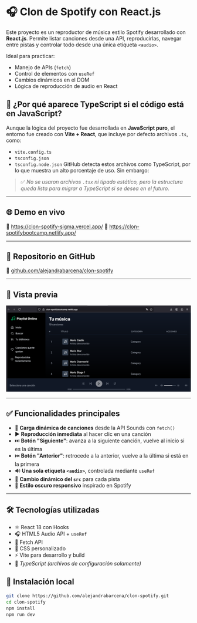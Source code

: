 # 🎧 Clon de Spotify con React.js

Este proyecto es un reproductor de música estilo Spotify desarrollado con **React.js**. Permite listar canciones desde una API, reproducirlas, navegar entre pistas y controlar todo desde una única etiqueta `<audio>`.

Ideal para practicar:

- Manejo de APIs (`fetch`)
- Control de elementos con `useRef`
- Cambios dinámicos en el DOM
- Lógica de reproducción de audio en React

## 📘 ¿Por qué aparece TypeScript si el código está en JavaScript?

Aunque la lógica del proyecto fue desarrollada en **JavaScript puro**, el entorno fue creado con **Vite + React**, que incluye por defecto archivos `.ts`, como:

- `vite.config.ts`
- `tsconfig.json`
- `tsconfig.node.json`
GitHub detecta estos archivos como TypeScript, por lo que muestra un alto porcentaje de uso. Sin embargo:

> ✅ *No se usaron archivos `.tsx` ni tipado estático, pero la estructura queda lista para migrar a TypeScript si se desea en el futuro.*

---

## 🌐 Demo en vivo

🔗 https://clon-spotify-sigma.vercel.app/
🔗 https://clon-spotifybootcamp.netlify.app/

---

## 📁 Repositorio en GitHub

🔗 [github.com/alejandrabarcena/clon-spotify](https://github.com/alejandrabarcena/clon-spotify)

---

## 📸 Vista previa

![Vista previa del proyecto](https://github.com/alejandrabarcena/clon-spotify/blob/main/clon-spotify%20vistaprevia.png?raw=true)

---

## ✅ Funcionalidades principales

- 🔁 **Carga dinámica de canciones** desde la API Sounds con `fetch()`
- ▶️ **Reproducción inmediata** al hacer clic en una canción
- ⏭️ **Botón "Siguiente"**: avanza a la siguiente canción, vuelve al inicio si es la última
- ⏮️ **Botón "Anterior"**: retrocede a la anterior, vuelve a la última si está en la primera
- 🔊 **Una sola etiqueta `<audio>`**, controlada mediante `useRef`
- 🔂 **Cambio dinámico del `src`** para cada pista
- 💚 **Estilo oscuro responsivo** inspirado en Spotify

---

## 🛠️ Tecnologías utilizadas

- ⚛️ React 18 con Hooks
- 🎧 HTML5 Audio API + `useRef`
- 📡 Fetch API
- 🎨 CSS personalizado
- ⚡ Vite para desarrollo y build
- 🧩 *TypeScript (archivos de configuración solamente)*


## 🚀 Instalación local

```bash
git clone https://github.com/alejandrabarcena/clon-spotify.git
cd clon-spotify
npm install
npm run dev

